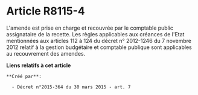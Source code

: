 # Article R8115-4

L'amende est prise en charge et recouvrée par le comptable public assignataire de la recette. Les règles applicables aux
créances de l'Etat mentionnées aux articles 112 à 124 du décret n° 2012-1246 du 7 novembre 2012 relatif à la gestion
budgétaire et comptable publique sont applicables au recouvrement des amendes.

**Liens relatifs à cet article**

	**Créé par**:

	  - Décret n°2015-364 du 30 mars 2015 - art. 7
